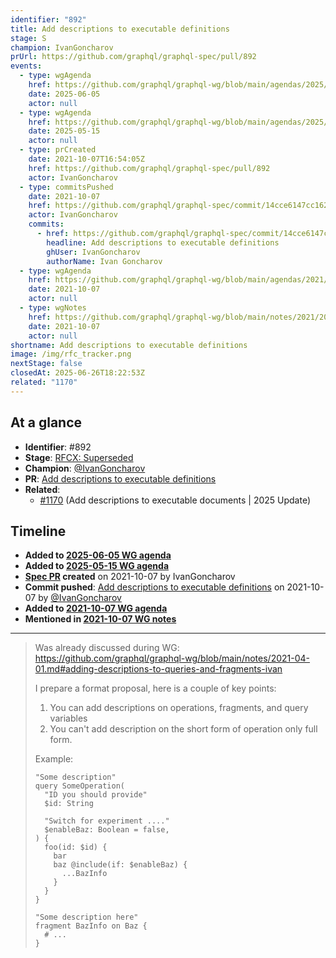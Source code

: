 ```yaml
---
identifier: "892"
title: Add descriptions to executable definitions
stage: S
champion: IvanGoncharov
prUrl: https://github.com/graphql/graphql-spec/pull/892
events:
  - type: wgAgenda
    href: https://github.com/graphql/graphql-wg/blob/main/agendas/2025/06-Jun/05-wg-primary.md
    date: 2025-06-05
    actor: null
  - type: wgAgenda
    href: https://github.com/graphql/graphql-wg/blob/main/agendas/2025/05-May/15-wg-secondary-eu.md
    date: 2025-05-15
    actor: null
  - type: prCreated
    date: 2021-10-07T16:54:05Z
    href: https://github.com/graphql/graphql-spec/pull/892
    actor: IvanGoncharov
  - type: commitsPushed
    date: 2021-10-07
    href: https://github.com/graphql/graphql-spec/commit/14cce6147cc1621dfa9c532ab979168c50a05bea
    actor: IvanGoncharov
    commits:
      - href: https://github.com/graphql/graphql-spec/commit/14cce6147cc1621dfa9c532ab979168c50a05bea
        headline: Add descriptions to executable definitions
        ghUser: IvanGoncharov
        authorName: Ivan Goncharov
  - type: wgAgenda
    href: https://github.com/graphql/graphql-wg/blob/main/agendas/2021/2021-10-07.md
    date: 2021-10-07
    actor: null
  - type: wgNotes
    href: https://github.com/graphql/graphql-wg/blob/main/notes/2021/2021-10-07.md
    date: 2021-10-07
    actor: null
shortname: Add descriptions to executable definitions
image: /img/rfc_tracker.png
nextStage: false
closedAt: 2025-06-26T18:22:53Z
related: "1170"
---
```


## At a glance

- **Identifier**: #892
- **Stage**: [RFCX: Superseded](https://github.com/graphql/graphql-spec/blob/main/CONTRIBUTING.md#stage-x-rejected)
- **Champion**: [@IvanGoncharov](https://github.com/IvanGoncharov)
- **PR**: [Add descriptions to executable definitions](https://github.com/graphql/graphql-spec/pull/892)
- **Related**:
  - [#1170](/rfcs/1170 "Add descriptions to executable documents &#x7c; 2025 Update / RFC3") (Add descriptions to executable documents &#x7c; 2025 Update)

<!-- BEGIN_CUSTOM_TEXT -->



<!-- END_CUSTOM_TEXT -->

## Timeline

- **Added to [2025-06-05 WG agenda](https://github.com/graphql/graphql-wg/blob/main/agendas/2025/06-Jun/05-wg-primary.md)**
- **Added to [2025-05-15 WG agenda](https://github.com/graphql/graphql-wg/blob/main/agendas/2025/05-May/15-wg-secondary-eu.md)**
- **[Spec PR](https://github.com/graphql/graphql-spec/pull/892) created** on 2021-10-07 by IvanGoncharov
- **Commit pushed**: [Add descriptions to executable definitions](https://github.com/graphql/graphql-spec/commit/14cce6147cc1621dfa9c532ab979168c50a05bea) on 2021-10-07 by [@IvanGoncharov](https://github.com/IvanGoncharov)
- **Added to [2021-10-07 WG agenda](https://github.com/graphql/graphql-wg/blob/main/agendas/2021/2021-10-07.md)**
- **Mentioned in [2021-10-07 WG notes](https://github.com/graphql/graphql-wg/blob/main/notes/2021/2021-10-07.md)**

<!-- VERBATIM -->

---

> Was already discussed during WG: https://github.com/graphql/graphql-wg/blob/main/notes/2021-04-01.md#adding-descriptions-to-queries-and-fragments-ivan
> 
> I prepare a format proposal, here is a couple of key points:
> 1. You can add descriptions on operations, fragments, and query variables
> 2. You can't add description on the short form of operation only full form.
> 
> Example:
> ```
> "Some description"
> query SomeOperation(
>   "ID you should provide"
>   $id: String
>   
>   "Switch for experiment ...."
>   $enableBaz: Boolean = false,
> ) {
>   foo(id: $id) {
>     bar
>     baz @include(if: $enableBaz) {
>       ...BazInfo
>     }
>   }
> }
> 
> "Some description here"
> fragment BazInfo on Baz {
>   # ...
> }
> ```
